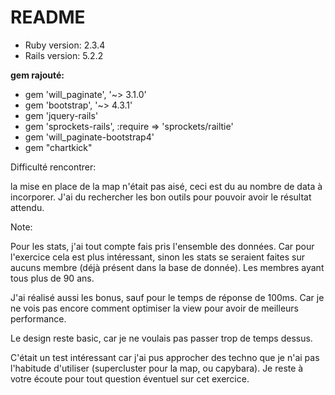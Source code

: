 # README

* Ruby version: 2.3.4
* Rails version: 5.2.2

**gem rajouté:**
- gem 'will_paginate', '~> 3.1.0'
- gem 'bootstrap', '~> 4.3.1'
- gem 'jquery-rails'
- gem 'sprockets-rails', :require => 'sprockets/railtie'
- gem 'will_paginate-bootstrap4'
- gem "chartkick"

Difficulté rencontrer:

la mise en place de la map n'était pas aisé, ceci est du au nombre de data à incorporer.
J'ai du rechercher les bon outils pour pouvoir avoir le résultat attendu.


Note:

Pour les stats, j'ai tout compte fais pris l'ensemble des données. Car pour l'exercice
cela est plus intéressant, sinon les stats se seraient faites sur aucuns membre (déjà présent
dans la base de donnée). Les membres ayant tous plus de 90 ans.

J'ai réalisé aussi les bonus, sauf pour le temps de réponse de 100ms. Car je ne vois pas
encore comment optimiser la view pour avoir de meilleurs performance.

Le design reste basic, car je ne voulais pas passer trop de temps dessus.

C'était un test intéressant car j'ai pus approcher des techno que je n'ai pas
l'habitude d'utiliser (supercluster pour la map, ou capybara).
Je reste à votre écoute pour tout question éventuel sur cet exercice.
